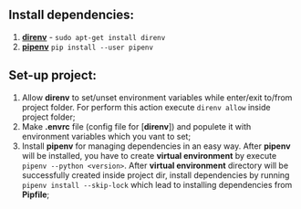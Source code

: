 ## Install dependencies:
   1. [**direnv**](https://direnv.net/) - `sudo apt-get install direnv`
   2. [**pipenv**](https://pipenv.readthedocs.io) `pip install --user pipenv`
   
## Set-up project:
   1. Allow **direnv** to set/unset environment variables while enter/exit to/from project folder. For perform this action
   execute `direnv allow` inside project folder;
   2. Make **.envrc** file (config file for [**direnv**]) and populete it with environment variables which you vant to set;
   3. Install **pipenv** for managing dependencies in an easy way. After **pipenv** will be installed, you have to create
   **virtual environment** by execute `pipenv --python <version>`. After **virtual environment** directory will be 
   successfully created inside project dir, install dependencies by running `pipenv install --skip-lock` which lead to 
   installing dependencies from **Pipfile**;
